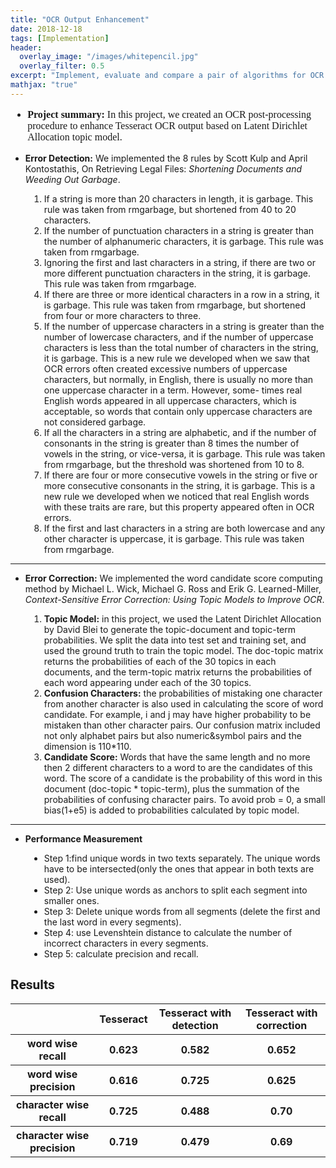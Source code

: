 ```yaml
---
title: "OCR Output Enhancement"
date: 2018-12-18
tags: [Implementation]
header:
  overlay_image: "/images/whitepencil.jpg"
  overlay_filter: 0.5
excerpt: "Implement, evaluate and compare a pair of algorithms for OCR postprocessing based on research papers."
mathjax: "true"
---
```

<div style="font-size:16px;font-family:'Montserrat';">
<ul>

<li><strong>Project summary:</strong> In this project, we created an OCR post-processing procedure to enhance Tesseract OCR output based on Latent Dirichlet Allocation topic model.</li>
</ul>
</div>
<ul class="thin-text">
<li><strong>Error Detection:</strong> We implemented the 8 rules by Scott Kulp and April Kontostathis, On Retrieving Legal Files: <i>Shortening Documents and Weeding Out Garbage</i>.</li>
</ul>

<div style="margin-left:30px;">
<ol class="thin-text">
  <li>If a string is more than 20 characters in length, it is garbage. This rule was taken from rmgarbage, but shortened from 40 to 20 characters.</li>
  <li>If the number of punctuation characters in a string is greater than the number of alphanumeric characters, it is garbage. This rule was taken from rmgarbage.</li>
  <li>Ignoring the first and last characters in a string, if there are two or more different punctuation characters in the string, it is garbage. This rule was taken from rmgarbage.</li>
  <li>If there are three or more identical characters in a row in a string, it is garbage. This rule was taken from rmgarbage, but shortened from four or more characters to three.</li>
  <li>If the number of uppercase characters in a string is greater than the number of lowercase characters, and if the number of uppercase characters is less than the total number of characters in the string, it is garbage. This is a new rule we developed when we saw that OCR errors often created excessive numbers of uppercase characters, but normally, in English, there is usually no more than one uppercase character in a term. However, some- times real English words appeared in all uppercase characters, which is acceptable, so words that contain only uppercase characters are not considered garbage.</li>
  <li>If all the characters in a string are alphabetic, and if the number of consonants in the string is greater than 8 times the number of vowels in the string, or vice-versa, it is garbage. This rule was taken from rmgarbage, but the threshold was shortened from 10 to 8.</li>
  <li>If there are four or more consecutive vowels in the string or five or more consecutive consonants in the string, it is garbage. This is a new rule we developed when we noticed that real English words with these traits are rare, but this property appeared often in OCR errors.</li>
  <li>If the first and last characters in a string are both lowercase and any other character is uppercase, it is garbage. This rule was taken from rmgarbage.</li>
</ol>
</div>
<hr />
<div>
<ul class="thin-text">

<li><strong>Error Correction:</strong> We implemented the word candidate score computing method by Michael L. Wick, Michael G. Ross and Erik G. Learned-Miller, <i>Context-Sensitive Error Correction: Using Topic Models to Improve OCR</i>.</li>
</ul>
</div>
<div style="margin-left:30px;">
<ol class="thin-text">
<li><strong>Topic Model:</strong> in this project, we used the Latent Dirichlet Allocation by David Blei to generate the topic-document and topic-term probabilities. We split the data into test set and training set, and used the ground truth to train the topic model. The doc-topic matrix returns the probabilities of each of the 30 topics in each documents, and the term-topic matrix returns the probabilities of each word appearing under each of the 30 topics.</li>
<li><strong>Confusion Characters:</strong> the probabilities of mistaking one character from another character is also used in calculating the score of word candidate. For example, i and j may have higher probability to be mistaken than other character pairs. Our confusion matrix included not only alphabet pairs but also numeric&symbol pairs and the dimension is 110*110.</li>
<li><strong>Candidate Score:</strong> Words that have the same length and no more then 2 different characters to a word to are the candidates of this word. The score of a candidate is the probability of this word in this document (doc-topic * topic-term), plus the summation of the probabilities of confusing character pairs. To avoid prob = 0, a small bias(1+e5) is added to probabilities calculated by topic model.</li>
</ol>
</div>
<hr />
<ul class="thin-text">
<li><strong>Performance Measurement</strong></li>
</ul>
<div style="margin-left:30px;">
<ul class="thin-text">
<li>Step 1:find unique words in two texts separately. The unique words have to be intersected(only the ones that appear in both texts are used).</li>
<li>Step 2: Use unique words as anchors to split each segment into smaller ones.</li>
<li>Step 3: Delete unique words from all segments (delete the first and the last word in every segments).</li>
<li>Step 4: use Levenshtein distance to calculate the number of incorrect characters in every segments.</li>
<li>Step 5: calculate precision and recall.</li>
</ul>
</div>
<h2 style="font-family:'Roboto'">Results</h2>

<table>
<tr>
<th></th>
<th>Tesseract</th>
<th>Tesseract with detection</th>
<th>Tesseract with correction</th>
</tr>
<tr>
<th>word wise recall</th>
<th>0.623</th>
<th>0.582</th>
<th>0.652</th>
</tr>
<tr>
<th>word wise precision</th>
<th>0.616</th>
<th>0.725</th>
<th>0.625</th>
</tr>
<tr>
<th>character wise recall</th>
<th>0.725</th>
<th>0.488</th>
<th>0.70</th>
</tr>
<tr>
<th>character wise precision</th>
<th>0.719</th>
<th>0.479</th>
<th>0.69</th>
</tr>
</table>
